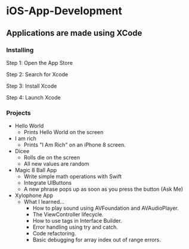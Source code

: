 # iOS-App-Development

## Applications are made using XCode

### Installing
  Step 1: Open the App Store

  Step 2: Search for Xcode 

  Step 3: Install Xcode

  Step 4: Launch Xcode


### Projects

* Hello World
  * Prints Hello World on the screen
* I am rich
  * Prints "I Am Rich" on an iPhone 8 screen.
* Dicee 
  * Rolls die on the screen
  * All new values are random
* Magic 8 Ball App
  * Write simple math operations with Swift 
  * Integrate UIButtons
  * A new phrase pops up as soon as you press the button (Ask Me)
* Xylophone App
  * What I learned...
      * How to play sound using AVFoundation and AVAudioPlayer.
      * The ViewController lifecycle.
      * How to use tags in Interface Builder.
      * Error handling using try and catch.
      * Code refactoring.
      * Basic debugging for array index out of range errors.
